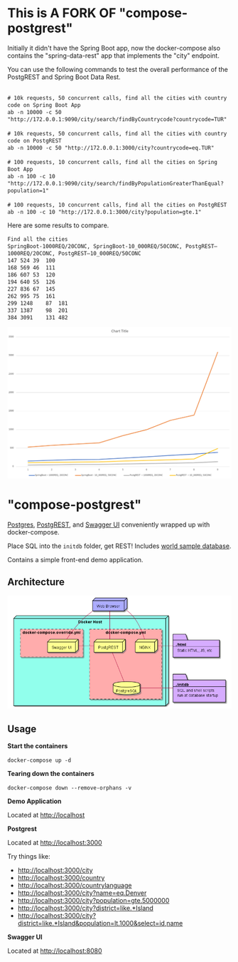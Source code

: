 This is A FORK OF "compose-postgrest"
=================

Initially it didn't have the Spring Boot app, now the docker-compose also contains the "spring-data-rest" app that implements the "city" endpoint.

You can use the following commands to test the overall performance of the PostgREST and Spring Boot Data Rest.


```

# 10k requests, 50 concurrent calls, find all the cities with country code on Spring Boot App
ab -n 10000 -c 50 "http://172.0.0.1:9090/city/search/findByCountrycode?countrycode=TUR"

# 10k requests, 50 concurrent calls, find all the cities with country code on PostgREST
ab -n 10000 -c 50 "http://172.0.0.1:3000/city?countrycode=eq.TUR"

# 100 requests, 10 concurrent calls, find all the cities on Spring Boot App
ab -n 100 -c 10 "http://172.0.0.1:9090/city/search/findByPopulationGreaterThanEqual?population=1"

# 100 requests, 10 concurrent calls, find all the cities on PostgREST
ab -n 100 -c 10 "http://172.0.0.1:3000/city?population=gte.1"
```


Here are some results to compare.

```
Find all the cities
SpringBoot-1000REQ/20CONC, SpringBoot-10_000REQ/50CONC, PostgREST–1000REQ/20CONC, PostgREST–10_000REQ/50CONC
147	524	39	100
168	569	46	111
186	607	53	120
194	640	55	126
227	836	67	145
262	995	75	161
299	1248	87	181
337	1387	98	201
384	3091	131	482
```
![Performance Diagram](diagrams/performance.png)


"compose-postgrest"
=================

[Postgres](https://www.postgresql.org/), [PostgREST](https://github.com/begriffs/postgrest), and [Swagger UI](https://github.com/swagger-api/swagger-ui) conveniently wrapped up with docker-compose.

Place SQL into the `initdb` folder, get REST! 
Includes [world sample database](http://pgfoundry.org/projects/dbsamples/).

Contains a simple front-end  demo application.

Architecture
------------

![Deployment Diagram](diagrams/deployment-diagram.png)

Usage
-----

**Start the containers**

`docker-compose up -d`

**Tearing down the containers**

`docker-compose down --remove-orphans -v`

**Demo Application**

Located at [http://localhost](http://localhost)

**Postgrest**

Located at [http://localhost:3000](http://localhost:3000)

Try things like:
* [http://localhost:3000/city](http://localhost:3000/test)
* [http://localhost:3000/country](http://localhost:3000/country)
* [http://localhost:3000/countrylanguage](http://localhost:3000/countrylanguage)
* [http://localhost:3000/city?name=eq.Denver](http://localhost:3000/city?name=eq.Denver)
* [http://localhost:3000/city?population=gte.5000000](http://localhost:3000/city?population=gte.5000000)
* [http://localhost:3000/city?district=like.*Island](http://localhost:3000/city?district=like.*Island)
* [http://localhost:3000/city?district=like.*Island&population=lt.1000&select=id,name](http://localhost:3000/city?district=like.*Island&population=lt.1000&select=id,name)

**Swagger UI**

Located at [http://localhost:8080](http://localhost:8080)